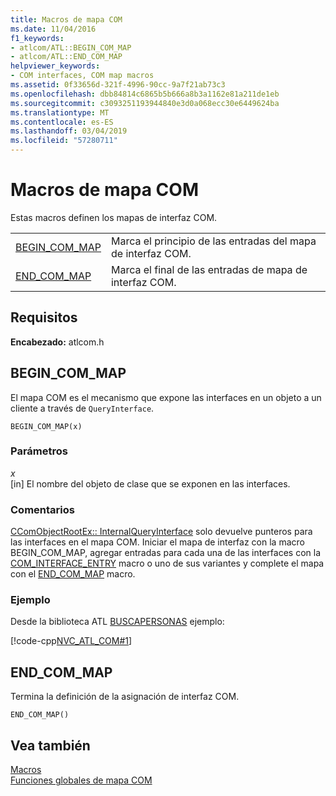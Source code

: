 ```yaml
---
title: Macros de mapa COM
ms.date: 11/04/2016
f1_keywords:
- atlcom/ATL::BEGIN_COM_MAP
- atlcom/ATL::END_COM_MAP
helpviewer_keywords:
- COM interfaces, COM map macros
ms.assetid: 0f33656d-321f-4996-90cc-9a7f21ab73c3
ms.openlocfilehash: dbb84814c6865b5b666a8b3a1162e81a211de1eb
ms.sourcegitcommit: c3093251193944840e3d0a068ecc30e6449624ba
ms.translationtype: MT
ms.contentlocale: es-ES
ms.lasthandoff: 03/04/2019
ms.locfileid: "57280711"
---
```

# <a name="com-map-macros"></a>Macros de mapa COM

Estas macros definen los mapas de interfaz COM.

|||
|-|-|
|[BEGIN_COM_MAP](#begin_com_map)|Marca el principio de las entradas del mapa de interfaz COM.|
|[END_COM_MAP](#end_com_map)|Marca el final de las entradas de mapa de interfaz COM.|

## <a name="requirements"></a>Requisitos

**Encabezado:** atlcom.h

##  <a name="begin_com_map"></a>  BEGIN_COM_MAP

El mapa COM es el mecanismo que expone las interfaces en un objeto a un cliente a través de `QueryInterface`.

```
BEGIN_COM_MAP(x)
```

### <a name="parameters"></a>Parámetros

*x*<br/>
[in] El nombre del objeto de clase que se exponen en las interfaces.

### <a name="remarks"></a>Comentarios

[CComObjectRootEx:: InternalQueryInterface](ccomobjectrootex-class.md#internalqueryinterface) solo devuelve punteros para las interfaces en el mapa COM. Iniciar el mapa de interfaz con la macro BEGIN_COM_MAP, agregar entradas para cada una de las interfaces con la [COM_INTERFACE_ENTRY](com-interface-entry-macros.md#com_interface_entry) macro o uno de sus variantes y complete el mapa con el [END_COM_MAP](#end_com_map) macro.

### <a name="example"></a>Ejemplo

Desde la biblioteca ATL [BUSCAPERSONAS](../../visual-cpp-samples.md) ejemplo:

[!code-cpp[NVC_ATL_COM#1](../../atl/codesnippet/cpp/com-map-macros_1.h)]

##  <a name="end_com_map"></a>  END_COM_MAP

Termina la definición de la asignación de interfaz COM.

```
END_COM_MAP()
```

## <a name="see-also"></a>Vea también

[Macros](../../atl/reference/atl-macros.md)<br/>
[Funciones globales de mapa COM](../../atl/reference/com-map-global-functions.md)
